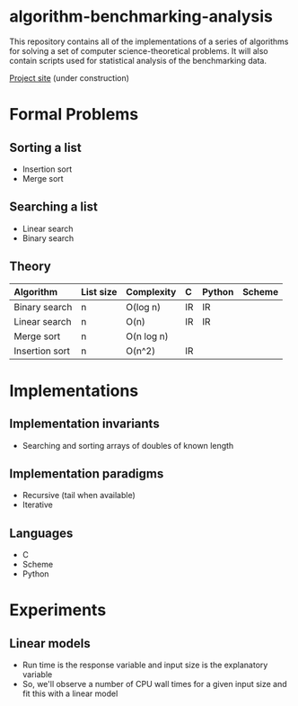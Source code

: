 # algorithm-benchmarking-analysis
This repository contains all of the implementations of a series of algorithms
for solving a set of computer science-theoretical problems. It will also
contain scripts used for statistical analysis of the benchmarking data.

[Project site](http://kraemerd17.github.io/algorithm-benchmarking-analysis) (under construction)


# Formal Problems

## Sorting a list

* Insertion sort
* Merge sort

## Searching a list

* Linear search
* Binary search

## Theory

| Algorithm | List size | Complexity | C | Python | Scheme |
|:----------|:----------|:-----------|:--|:-------|:-------|
| Binary search | n | O(log n) | IR | IR | |
| Linear search | n | O(n) | IR | IR | |
| Merge sort | n | O(n log n) | | | |
| Insertion sort | n | O(n^2) | IR | | |

# Implementations

## Implementation invariants

* Searching and sorting arrays of doubles of known length

## Implementation paradigms

* Recursive (tail when available)
* Iterative 

## Languages

* C
* Scheme
* Python

# Experiments

## Linear models

* Run time is the response variable and input size is the explanatory variable
* So, we'll observe a number of CPU wall times for a given input size and fit this with a linear model
